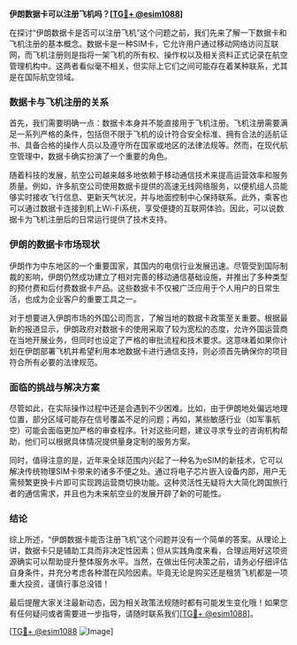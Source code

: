 **伊朗数据卡可以注册飞机吗？[[TG💪+ @esim1088](https://t.me/s/esim1088)]**

在探讨“伊朗数据卡是否可以注册飞机”这个问题之前，我们先来了解一下数据卡和飞机注册的基本概念。数据卡是一种SIM卡，它允许用户通过移动网络访问互联网，而飞机注册则是指将一架飞机的所有权、操作权以及相关资料正式记录在航空管理机构中。这两者看似毫不相关，但实际上它们之间可能存在着某种联系，尤其是在国际航空领域。

### 数据卡与飞机注册的关系

首先，我们需要明确一点：数据卡本身并不能直接用于飞机注册。飞机注册需要满足一系列严格的条件，包括但不限于飞机的设计符合安全标准、拥有合法的适航证书、具备合格的操作人员以及遵守所在国家或地区的法律法规等。然而，在现代航空管理中，数据卡确实扮演了一个重要的角色。

随着科技的发展，航空公司越来越多地依赖于移动通信技术来提高运营效率和服务质量。例如，许多航空公司使用数据卡提供的高速无线网络服务，以便机组人员能够实时接收飞行信息、更新天气状况，并与地面控制中心保持联系。此外，乘客也可以通过数据卡连接到机上Wi-Fi系统，享受便捷的互联网体验。因此，可以说数据卡为飞机注册后的日常运行提供了技术支持。

### 伊朗的数据卡市场现状

伊朗作为中东地区的一个重要国家，其国内的电信行业发展迅速。尽管受到国际制裁的影响，伊朗仍然成功建立了相对完善的移动通信基础设施，并推出了多种类型的预付费和后付费数据卡产品。这些数据卡不仅被广泛应用于个人用户的日常生活，也成为企业客户的重要工具之一。

对于想要进入伊朗市场的外国公司而言，了解当地的数据卡政策至关重要。根据最新的报道显示，伊朗政府对数据卡的使用采取了较为宽松的态度，允许外国运营商在当地开展业务，但同时也设定了严格的审批流程和技术要求。这意味着如果你计划在伊朗部署飞机并希望利用本地数据卡进行通信支持，则必须首先确保你的项目符合所有必要的法律规范。

### 面临的挑战与解决方案

尽管如此，在实际操作过程中还是会遇到不少困难。比如，由于伊朗地处偏远地理位置，部分区域可能存在信号覆盖不足的问题；再如，某些敏感行业（如军事航空）可能会面临更加严格的审查程序。针对这些问题，建议寻求专业的咨询机构帮助，他们可以根据具体情况提供量身定制的服务方案。

同时，值得注意的是，近年来全球范围内兴起了一种名为eSIM的新技术，它可以解决传统物理SIM卡带来的诸多不便之处。通过将电子芯片嵌入设备内部，用户无需频繁更换卡片即可实现跨运营商切换功能。这种灵活性无疑将大大简化跨国旅行者的通信需求，并且也为未来航空业的发展开辟了新的可能性。

### 结论

综上所述，“伊朗数据卡能否注册飞机”这个问题并没有一个简单的答案。从理论上讲，数据卡只是辅助工具而非决定性因素；但从实践角度来看，合理运用好这项资源确实可以帮助提升整体服务水平。当然，在做出任何决策之前，请务必仔细评估自身条件，并充分考虑各种潜在风险因素。毕竟无论是购买还是租赁飞机都是一项重大投资，谨慎行事总没错！

最后提醒大家关注最新动态，因为相关政策法规随时都有可能发生变化哦！如果您有任何疑问或者需要进一步指导，请随时联系我们[[TG💪+ @esim1088](https://t.me/s/esim1088)]。

[[TG💪+ @esim1088](https://t.me/s/esim1088) ![Image](https://i.postimg.cc/4NQfJmqS/Snipaste-2025-05-13-00-14-12.png)]